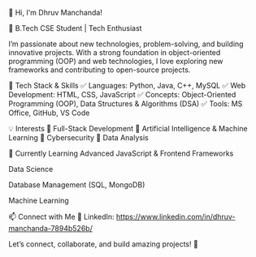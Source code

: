 👋 Hi, I'm Dhruv Manchanda!

🚀 B.Tech CSE Student | Tech Enthusiast

I’m passionate about new technologies, problem-solving, and building innovative projects. With a strong foundation in object-oriented programming (OOP) and web technologies, I love exploring new frameworks and contributing to open-source projects.


🔧 Tech Stack & Skills
✅ Languages: Python, Java, C++, MySQL
✅ Web Development: HTML, CSS, JavaScript
✅ Concepts: Object-Oriented Programming (OOP), Data Structures & Algorithms (DSA)
✅ Tools: MS Office, GitHub, VS Code


💡 Interests
🔹 Full-Stack Development
🔹 Artificial Intelligence & Machine Learning
🔹 Cybersecurity 
🔹 Data Analysis


🌱 Currently Learning
Advanced JavaScript & Frontend Frameworks

Data Science

Database Management (SQL, MongoDB)

Machine Learning



📫 Connect with Me
📌 LinkedIn: https://www.linkedin.com/in/dhruv-manchanda-7894b526b/


Let’s connect, collaborate, and build amazing projects! 🚀

<!---
DhruvManchanda03/DhruvManchanda03 is a ✨ special ✨ repository because its `README.md` (this file) appears on your GitHub profile.
You can click the Preview link to take a look at your changes.
--->
